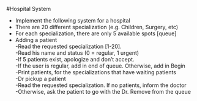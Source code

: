 #Hospital System  
- Implement the following system for a hospital  
- There are 20 different specialization (e.g. Children, Surgery, etc)  
- For each specialization, there are only 5 available spots [queue]  
- Adding a patient  
 -Read the requested specialization [1-20].  
 -Read his name and status (0 = regular, 1 urgent)  
 -If 5 patients exist, apologize and don’t accept.  
 -If the user is regular, add in end of queue. Otherwise, add in Begin  
-Print patients, for the specializations that have waiting patients  
-Dr pickup a patient  
 -Read the requested specialization. If no patients, inform the doctor  
 -Otherwise, ask the patient to go with the Dr. Remove from the queue  
